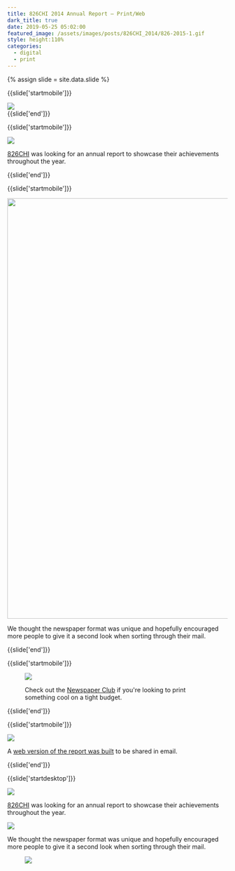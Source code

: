 ```yaml
---
title: 826CHI 2014 Annual Report — Print/Web
dark_title: true
date: 2019-05-25 05:02:00
featured_image: /assets/images/posts/826CHI_2014/826-2015-1.gif
style: height:110%
categories:
  - digital
  - print
---
```


{% assign slide = site.data.slide %}

{{slide['startmobile']}}

  <div><img class='full-height' src='{{ site.url }}/assets/images/posts/826CHI_2014/826-2014-1-mobile@2x.jpg' /></div>
{{slide['end']}}

{{slide['startmobile']}}

  <div><img class='full-height' src='{{ site.url }}/assets/images/posts/826CHI_2014/826-2014-2-mobile@2x.jpg' /></div>

  <p class="bg"><a href='https://826CHI.org/'>826CHI</a> was looking for an annual report to showcase their achievements throughout the year.</p>
{{slide['end']}}

{{slide['startmobile']}}

<div><img style='width:100vw' src='{{ site.url }}/assets/images/posts/826CHI_2014/826-2015-1.gif'></div>

We thought the newspaper format was unique and hopefully encouraged more people to give it a second look when sorting through their mail.

{{slide['end']}}

{{slide['startmobile']}}

<figure>

<div><img class='full-height' src='{{ site.url }}/assets/images/posts/826CHI_2014/826-2014-4-mobile@2x.jpg' /></div>

<p class='bg-dark'>Check out the <a href='https://www.newspaperclub.com/'>Newspaper Club</a> if you're looking to print something cool on a tight budget.</p>

</figure>

{{slide['end']}}

{{slide['startmobile']}}

<div><img class='full-height' src='{{ site.url }}/assets/images/posts/826CHI_2014/826-2014-5-mobile@2x.jpg' /></div>

<p class='bg-dark'>A <a href='https://studioapt.co/826chi2014/'>web version of the report was built</a> to be shared in email.</p>

{{slide['end']}}

{{slide['startdesktop']}}

<div><img class='full-width' src='{{ site.url }}/assets/images/posts/826CHI_2014/826-2014-1@2x.png' srcset='{{ site.url }}/assets/images/posts/826CHI_2014/826-2014-1.png 1024w, {{ site.url }}/assets/images/posts/826CHI_2014/826-2014-1@2x.png 2048w, {{ site.url }}/assets/images/posts/826CHI_2014/826-2014-1@3x.png 3072w'></div>

<a href='https://826CHI.org/'>826CHI</a> was looking for an annual report to showcase their achievements throughout the year.

<div><img src='{{ site.url }}/assets/images/posts/826CHI_2014/826-2014-2@3x.png' srcset='{{ site.url }}/assets/images/posts/826CHI_2014/826-2014-2.png 615w, {{ site.url }}/assets/images/posts/826CHI_2014/826-2014-2@2x.png 1230w, {{ site.url }}/assets/images/posts/826CHI_2014/826-2014-2@3x.png 1845w'></div>

We thought the newspaper format was unique and hopefully encouraged more people to give it a second look when sorting through their mail.

<figure>

<div class='row'>

<div><img src='{{ site.url }}/assets/images/posts/826CHI_2014/826-2015-1.gif'></div><!--

--><div><img class='full-height' src='{{ site.url }}/assets/images/posts/826CHI_2014/826-2014-4@3x.png' srcset='{{ site.url }}/assets/images/posts/826CHI_2014/826-2014-4.png 234w, {{ site.url }}/assets/images/posts/826CHI_2014/826-2014-4@2x.png 468w, {{ site.url }}/assets/images/posts/826CHI_2014/826-2014-4@3x.png 702w'></div>

</div>

<figcaption>Check out the <a href='https://www.newspaperclub.com/'>Newspaper Club</a> if you were looking to print something cool on a tight budget.</figcaption>

</figure>

A <a href='https://studioapt.co/826chi2014/'>web version of the report was built</a> to be shared in email.

<div><img src='{{ site.url }}/assets/images/posts/826CHI_2014/826-2014-5@3x.png' srcset='{{ site.url }}/assets/images/posts/826CHI_2014/826-2014-5.png 554w, {{ site.url }}/assets/images/posts/826CHI_2014/826-2014-5@2x.png 1108w, {{ site.url }}/assets/images/posts/826CHI_2014/826-2014-5@3x.png 1662w'></div>

{{slide['end']}}
